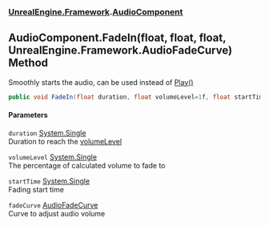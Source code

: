 ### [UnrealEngine.Framework](./UnrealEngine-Framework.md 'UnrealEngine.Framework').[AudioComponent](./UnrealEngine-Framework-AudioComponent.md 'UnrealEngine.Framework.AudioComponent')
## AudioComponent.FadeIn(float, float, float, UnrealEngine.Framework.AudioFadeCurve) Method
Smoothly starts the audio, can be used instead of [Play()](./UnrealEngine-Framework-AudioComponent-Play().md 'UnrealEngine.Framework.AudioComponent.Play()')  
```csharp
public void FadeIn(float duration, float volumeLevel=1f, float startTime=0f, UnrealEngine.Framework.AudioFadeCurve fadeCurve=UnrealEngine.Framework.AudioFadeCurve.Linear);
```
#### Parameters
<a name='UnrealEngine-Framework-AudioComponent-FadeIn(float_float_float_UnrealEngine-Framework-AudioFadeCurve)-duration'></a>
`duration` [System.Single](https://docs.microsoft.com/en-us/dotnet/api/System.Single 'System.Single')  
Duration to reach the [volumeLevel](#UnrealEngine-Framework-AudioComponent-FadeIn(float_float_float_UnrealEngine-Framework-AudioFadeCurve)-volumeLevel 'UnrealEngine.Framework.AudioComponent.FadeIn(float, float, float, UnrealEngine.Framework.AudioFadeCurve).volumeLevel')  
  
<a name='UnrealEngine-Framework-AudioComponent-FadeIn(float_float_float_UnrealEngine-Framework-AudioFadeCurve)-volumeLevel'></a>
`volumeLevel` [System.Single](https://docs.microsoft.com/en-us/dotnet/api/System.Single 'System.Single')  
The percentage of calculated volume to fade to  
  
<a name='UnrealEngine-Framework-AudioComponent-FadeIn(float_float_float_UnrealEngine-Framework-AudioFadeCurve)-startTime'></a>
`startTime` [System.Single](https://docs.microsoft.com/en-us/dotnet/api/System.Single 'System.Single')  
Fading start time  
  
<a name='UnrealEngine-Framework-AudioComponent-FadeIn(float_float_float_UnrealEngine-Framework-AudioFadeCurve)-fadeCurve'></a>
`fadeCurve` [AudioFadeCurve](./UnrealEngine-Framework-AudioFadeCurve.md 'UnrealEngine.Framework.AudioFadeCurve')  
Curve to adjust audio volume  
  
